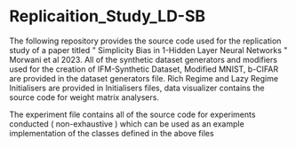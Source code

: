 # Replicaition_Study_LD-SB

The following repository provides the source code used for the replication study of a paper titled " Simplicity Bias in 1-Hidden Layer Neural Networks " Morwani et al 2023.
All of the synthetic dataset generators and modifiers used for the creation of IFM-Synthetic Dataset, Modified MNIST, b-CIFAR are provided in the dataset generators file. Rich Regime and Lazy Regime Initialisers are provided in Initialisers files, data visualizer contains the source code for weight matrix analysers.

The experiment file contains all of the source code for experiments conducted ( non-exhaustive ) which can  be used as an example implementation of the classes defined in the above files
